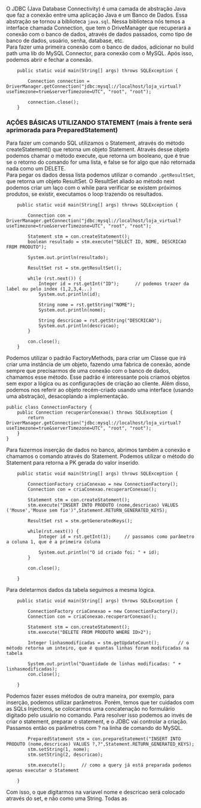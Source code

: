 O JDBC (Java Database Connectivity) é uma camada de abstração Java que faz a conexão entre uma aplicação Java e um Banco de Dados. Essa abstração se tornou a biblioteca `java.sql`. Nessa biblioteca nós temos a interface chamada Connection, que tem o DriveManager que recuperará a conexão com o banco de dados, através de dados passados, como tipo de banco de dados, usuário, senha, database, etc.<br>
Para fazer uma primeira conexão com o banco de dados, adicionar no build path uma lib do MySQL Connector, para conexão com o MySQL. Após isso, podemos abrir e fechar a conexão.
```
	public static void main(String[] args) throws SQLException {

		Connection connection = DriverManager.getConnection("jdbc:mysql://localhost/loja_virtual?useTimezone=true&serverTimezone=UTC", "root", "root");
	
		connection.close();
	}
```
### AÇÕES BÁSICAS UTILIZANDO STATEMENT (mais à frente será aprimorada para PreparedStatement)
Para fazer um comando SQL utilizamos o Statement, através do método createStatement() que retorna um objeto Statement. Através desse objeto podemos chamar o método execute, que retorna um booleano, que é true se o retorno do comando for uma lista, e false se for algo que não retornada nada como um DELETE.<br>
Para pegar os dados dessa lista podemos utilizar o comando `.getResultSet`, que retorna um objeto ResultSet. O ResultSet aliado ao método next podemos criar um laço com o while para verificar se existem próximos produtos, se existir, executamos o loop trazendo os resultados.

```
	public static void main(String[] args) throws SQLException {
		
		Connection con = DriverManager.getConnection("jdbc:mysql://localhost/loja_virtual?useTimezone=true&serverTimezone=UTC", "root", "root");
	
		Statement stm = con.createStatement();
		boolean resultado = stm.execute("SELECT ID, NOME, DESCRICAO FROM PRODUTO");
	
		System.out.println(resultado);
		
		ResultSet rst = stm.getResultSet();
		
		while (rst.next()) {
			Integer id = rst.getInt("ID");		// podemos trazer da label ou pelo index (1,2,3,4...)
			System.out.println(id);
			
			String nome = rst.getString("NOME");
			System.out.println(nome);
			
			String descricao = rst.getString("DESCRICAO");
			System.out.println(descricao);			
		}
		
		con.close();
	}
```

Podemos utilizar o padrão FactoryMethods, para criar um Classe que irá criar uma instância de um objeto, fazendo uma fabrica de conexão, aonde sempre que precisarmos de uma conexão com o banco de dados, chamamos esse método. Esse padrão é interessante pois criamos objetos sem expor a lógica ou as configurações de criação ao cliente. Além disso, podemos nos referir ao objeto recém-criado usando uma interface (usando uma abstração), desacoplando a implementação.
```
public class ConnectionFactory {
	public Connection recuperarConexao() throws SQLException {
		return DriverManager.getConnection("jdbc:mysql://localhost/loja_virtual?useTimezone=true&serverTimezone=UTC", "root", "root");
	}
}

```

Para fazermos inserção de dados no banco, abrimos também a conexão e chamamos o comando através do Statement. Podemos utilizar o método do Statement para retorna a PK gerada do valor inserido.

```
	public static void main(String[] args) throws SQLException {

		ConnectionFactory criaConexao = new ConnectionFactory();
		Connection con = criaConexao.recuperarConexao();	
		
		Statement stm = con.createStatement();
		stm.execute("INSERT INTO PRODUTO (nome,descricao) VALUES ('Mouse','Mouse sem fio')",Statement.RETURN_GENERATED_KEYS);
		
		ResultSet rst = stm.getGeneratedKeys();
		
		while(rst.next()) {
			Integer id = rst.getInt(1);		// passamos como parâmetro a coluna 1, que é a primeira coluna
			
			System.out.println("O id criado foi: " + id);
		}
						
		con.close();
		
	}
```

Para deletarmos dados da tabela seguimos a mesma lógica.

```
	public static void main(String[] args) throws SQLException {

		ConnectionFactory criaConexao = new ConnectionFactory();
		Connection con = criaConexao.recuperarConexao();	
		
		Statement stm = con.createStatement();
		stm.execute("DELETE FROM PRODUTO WHERE ID>2");
		
		Integer linhasmodificadas = stm.getUpdateCount();		// o método retorna um inteiro, que é quantas linhas foram modificadas na tabela
		
		System.out.println("Quantidade de linhas modificadas: " + linhasmodificadas);	
		con.close();
		
	}
```

Podemos fazer esses métodos de outra maneira, por exemplo, para inserção, podemos utilizar parâmetros. Porém, temos que ter cuidados com as SQLs Injections, se colocarmos uma concatenação no formulário digitado pelo usuário no comando. Para resolver isso podemos ao invés de criar o statement, preparar o statement, e o JDBC vai controlar a criação. Passamos então os parâmetros com ? na linha de comando do MySQL.

```
		PreparedStatement stm = con.prepareStatement("INSERT INTO PRODUTO (nome,descricao) VALUES ?,?",Statement.RETURN_GENERATED_KEYS);
		stm.setString(1, nome);
		stm.setString(2, descricao);
		
		stm.execute();		// como a query já está preparada podemos apenas executar o Statement
			
	}
```

Com isso, o que digitarmos na variavel nome e descricao será colocado através do set, e não como uma String. Todas as 